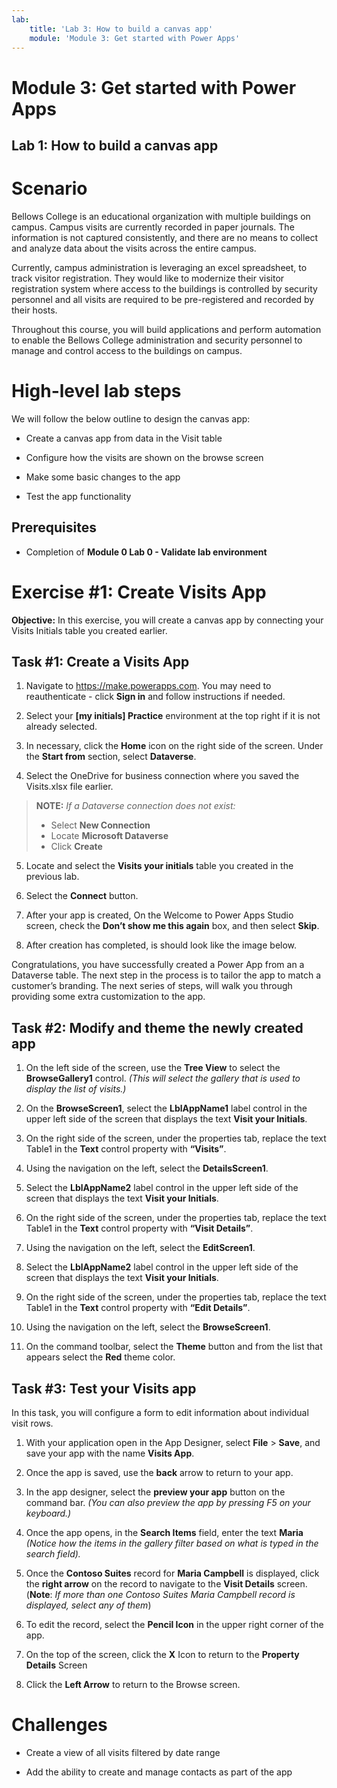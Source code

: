 ```yaml
---
lab:
    title: 'Lab 3: How to build a canvas app'
    module: 'Module 3: Get started with Power Apps'
---
```


# Module 3: Get started with Power Apps
## Lab 1: How to build a canvas app

# Scenario

Bellows College is an educational organization with multiple buildings on
campus. Campus visits are currently recorded in paper journals. The information
is not captured consistently, and there are no means to collect and analyze data
about the visits across the entire campus.

Currently, campus administration is leveraging an excel spreadsheet, to track
visitor registration. They would like to modernize their visitor registration
system where access to the buildings is controlled by security personnel and all
visits are required to be pre-registered and recorded by their hosts.

Throughout this course, you will build applications and perform automation to
enable the Bellows College administration and security personnel to manage and
control access to the buildings on campus.

# High-level lab steps

We will follow the below outline to design the canvas app:

-   Create a canvas app from data in the Visit table

-   Configure how the visits are shown on the browse screen

-   Make some basic changes to the app

-   Test the app functionality

## Prerequisites

-   Completion of **Module 0 Lab 0 - Validate lab environment**

# Exercise \#1: Create Visits App

**Objective:** In this exercise, you will create a canvas app by connecting your
Visits Initials table you created earlier.

## Task \#1: Create a Visits App

1.  Navigate to <https://make.powerapps.com>. You may need to reauthenticate - click **Sign in** and follow instructions if needed.

2.  Select your **[my initials] Practice** environment at the top right if it is
    not already selected.

3.  In necessary, click the **Home** icon on the right side of the screen. Under
    the **Start from** section, select **Dataverse**.

4.  Select the OneDrive for business connection where you saved the Visits.xlsx
    file earlier.

>   **NOTE:** *If a Dataverse connection does not exist:*
>   -   Select **New Connection**
>   -   Locate **Microsoft Dataverse**
>   -   Click **Create**

5.  Locate and select the **Visits your initials** table you created in the
    previous lab.

6.  Select the **Connect** button.

7.  After your app is created, On the Welcome to Power Apps Studio screen, check
    the **Don’t show me this again** box, and then select **Skip**.

8.  After creation has completed, is should look like the image below.

Congratulations, you have successfully created a Power App from an a Dataverse
table. The next step in the process is to tailor the app to match a customer’s
branding. The next series of steps, will walk you through providing some extra
customization to the app.

## Task \#2: Modify and theme the newly created app

1.  On the left side of the screen, use the **Tree View** to select the
    **BrowseGallery1** control. *(This will select the gallery that is used to
    display the list of visits.)*

2.  On the **BrowseScreen1**, select the **LblAppName1** label control in the
    upper left side of the screen that displays the text **Visit your
    Initials**.

3.  On the right side of the screen, under the properties tab, replace the text
    Table1 in the **Text** control property with **“Visits”**.

4.  Using the navigation on the left, select the **DetailsScreen1**.

5.  Select the **LblAppName2** label control in the upper left side of the
    screen that displays the text **Visit your Initials**.

6.  On the right side of the screen, under the properties tab, replace the text
    Table1 in the **Text** control property with **“Visit Details”**.

7.  Using the navigation on the left, select the **EditScreen1**.

8.  Select the **LblAppName2** label control in the upper left side of the
    screen that displays the text **Visit your Initials**.

9.  On the right side of the screen, under the properties tab, replace the text
    Table1 in the **Text** control property with **“Edit Details”**.

10. Using the navigation on the left, select the **BrowseScreen1**.

11. On the command toolbar, select the **Theme** button and from the list that
    appears select the **Red** theme color.

## Task \#3: Test your Visits app

In this task, you will configure a form to edit information about individual
visit rows.

1.  With your application open in the App Designer, select **File** \> **Save**,
    and save your app with the name **Visits App**.

2.  Once the app is saved, use the **back** arrow to return to your app.

3.  In the app designer, select the **preview your app** button on the command
    bar. *(You can also preview the app by pressing F5 on your keyboard.)*

4.  Once the app opens, in the **Search Items** field, enter the text **Maria**
    *(Notice how the items in the gallery filter based on what is typed in the
    search field).*

5.  Once the **Contoso Suites** record for **Maria Campbell** is displayed,
    click the **right arrow** on the record to navigate to the **Visit Details**
    screen. (**Note**: *If more than one Contoso Suites Maria Campbell record is
    displayed, select any of them*)

6.  To edit the record, select the **Pencil Icon** in the upper right corner of
    the app.

7.  On the top of the screen, click the **X** Icon to return to the **Property
    Details** Screen

8.  Click the **Left Arrow** to return to the Browse screen.


# Challenges

-   Create a view of all visits filtered by date range

-   Add the ability to create and manage contacts as part of the app
